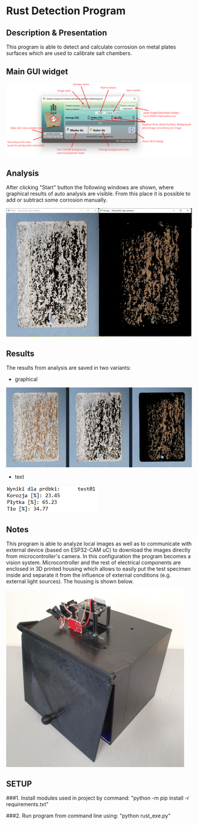 # Rust Detection Program
## Description & Presentation
This program is able to detect and calculate corrosion on metal plates surfaces which are used to calibrate salt chambers.

## Main GUI widget

![image](./icons/GUI_main.PNG)

## Analysis
After clicking "Start" button the following windows are shown, where graphical results of auto analysis are visible. From this place it is possible to add or subtract some corrosion manually.

![image](./icons/Analysis.PNG)

## Results
The results from analysis are saved in two variants:
- graphical

![image](./icons/Results_graphical.PNG)
  
- text

![image](./icons/Results_txt.PNG)

## Notes
This program is able to analyze local images as well as to communicate with external device (based on ESP32-CAM uC) to download the images directly from microcontroller's camera. In this configuration the program becomes a vision system. Microcontroller and the rest of electrical components are enclosed in 3D printed housing which allows to easily put the test specimen inside and separate it from the influence of external conditions (e.g. external light sources). The housing is shown below.

![image](./icons/Housing.PNG)




## SETUP
###1. Install modules used in project by command:
"python -m pip install -r requirements.txt"

###2. Run program from command line using: 
"python rust_exe.py"